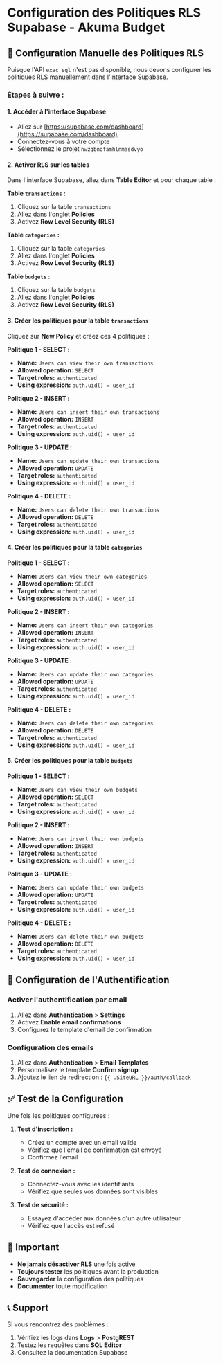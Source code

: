 # Configuration des Politiques RLS Supabase - Akuma Budget

## 🔐 **Configuration Manuelle des Politiques RLS**

Puisque l'API `exec_sql` n'est pas disponible, nous devons configurer les politiques RLS manuellement dans l'interface Supabase.

### **Étapes à suivre :**

#### 1. **Accéder à l'interface Supabase**
- Allez sur [https://supabase.com/dashboard](https://supabase.com/dashboard)
- Connectez-vous à votre compte
- Sélectionnez le projet `nwzqbnofamhlnmasdvyo`

#### 2. **Activer RLS sur les tables**

Dans l'interface Supabase, allez dans **Table Editor** et pour chaque table :

**Table `transactions` :**
1. Cliquez sur la table `transactions`
2. Allez dans l'onglet **Policies**
3. Activez **Row Level Security (RLS)**

**Table `categories` :**
1. Cliquez sur la table `categories`
2. Allez dans l'onglet **Policies**
3. Activez **Row Level Security (RLS)**

**Table `budgets` :**
1. Cliquez sur la table `budgets`
2. Allez dans l'onglet **Policies**
3. Activez **Row Level Security (RLS)**

#### 3. **Créer les politiques pour la table `transactions`**

Cliquez sur **New Policy** et créez ces 4 politiques :

**Politique 1 - SELECT :**
- **Name:** `Users can view their own transactions`
- **Allowed operation:** `SELECT`
- **Target roles:** `authenticated`
- **Using expression:** `auth.uid() = user_id`

**Politique 2 - INSERT :**
- **Name:** `Users can insert their own transactions`
- **Allowed operation:** `INSERT`
- **Target roles:** `authenticated`
- **Using expression:** `auth.uid() = user_id`

**Politique 3 - UPDATE :**
- **Name:** `Users can update their own transactions`
- **Allowed operation:** `UPDATE`
- **Target roles:** `authenticated`
- **Using expression:** `auth.uid() = user_id`

**Politique 4 - DELETE :**
- **Name:** `Users can delete their own transactions`
- **Allowed operation:** `DELETE`
- **Target roles:** `authenticated`
- **Using expression:** `auth.uid() = user_id`

#### 4. **Créer les politiques pour la table `categories`**

**Politique 1 - SELECT :**
- **Name:** `Users can view their own categories`
- **Allowed operation:** `SELECT`
- **Target roles:** `authenticated`
- **Using expression:** `auth.uid() = user_id`

**Politique 2 - INSERT :**
- **Name:** `Users can insert their own categories`
- **Allowed operation:** `INSERT`
- **Target roles:** `authenticated`
- **Using expression:** `auth.uid() = user_id`

**Politique 3 - UPDATE :**
- **Name:** `Users can update their own categories`
- **Allowed operation:** `UPDATE`
- **Target roles:** `authenticated`
- **Using expression:** `auth.uid() = user_id`

**Politique 4 - DELETE :**
- **Name:** `Users can delete their own categories`
- **Allowed operation:** `DELETE`
- **Target roles:** `authenticated`
- **Using expression:** `auth.uid() = user_id`

#### 5. **Créer les politiques pour la table `budgets`**

**Politique 1 - SELECT :**
- **Name:** `Users can view their own budgets`
- **Allowed operation:** `SELECT`
- **Target roles:** `authenticated`
- **Using expression:** `auth.uid() = user_id`

**Politique 2 - INSERT :**
- **Name:** `Users can insert their own budgets`
- **Allowed operation:** `INSERT`
- **Target roles:** `authenticated`
- **Using expression:** `auth.uid() = user_id`

**Politique 3 - UPDATE :**
- **Name:** `Users can update their own budgets`
- **Allowed operation:** `UPDATE`
- **Target roles:** `authenticated`
- **Using expression:** `auth.uid() = user_id`

**Politique 4 - DELETE :**
- **Name:** `Users can delete their own budgets`
- **Allowed operation:** `DELETE`
- **Target roles:** `authenticated`
- **Using expression:** `auth.uid() = user_id`

## 🔧 **Configuration de l'Authentification**

### **Activer l'authentification par email**

1. Allez dans **Authentication** > **Settings**
2. Activez **Enable email confirmations**
3. Configurez le template d'email de confirmation

### **Configuration des emails**

1. Allez dans **Authentication** > **Email Templates**
2. Personnalisez le template **Confirm signup**
3. Ajoutez le lien de redirection : `{{ .SiteURL }}/auth/callback`

## ✅ **Test de la Configuration**

Une fois les politiques configurées :

1. **Test d'inscription :**
   - Créez un compte avec un email valide
   - Vérifiez que l'email de confirmation est envoyé
   - Confirmez l'email

2. **Test de connexion :**
   - Connectez-vous avec les identifiants
   - Vérifiez que seules vos données sont visibles

3. **Test de sécurité :**
   - Essayez d'accéder aux données d'un autre utilisateur
   - Vérifiez que l'accès est refusé

## 🚨 **Important**

- **Ne jamais désactiver RLS** une fois activé
- **Toujours tester** les politiques avant la production
- **Sauvegarder** la configuration des politiques
- **Documenter** toute modification

## 📞 **Support**

Si vous rencontrez des problèmes :
1. Vérifiez les logs dans **Logs** > **PostgREST**
2. Testez les requêtes dans **SQL Editor**
3. Consultez la documentation Supabase
